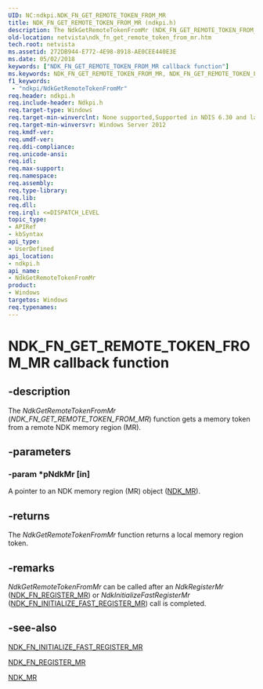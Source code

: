 ```yaml
---
UID: NC:ndkpi.NDK_FN_GET_REMOTE_TOKEN_FROM_MR
title: NDK_FN_GET_REMOTE_TOKEN_FROM_MR (ndkpi.h)
description: The NdkGetRemoteTokenFromMr (NDK_FN_GET_REMOTE_TOKEN_FROM_MR) function gets a memory token from a remote NDK memory region (MR).
old-location: netvista\ndk_fn_get_remote_token_from_mr.htm
tech.root: netvista
ms.assetid: 272DB944-E772-4E98-8918-AE0CEE440E3E
ms.date: 05/02/2018
keywords: ["NDK_FN_GET_REMOTE_TOKEN_FROM_MR callback function"]
ms.keywords: NDK_FN_GET_REMOTE_TOKEN_FROM_MR, NDK_FN_GET_REMOTE_TOKEN_FROM_MR callback, NdkGetRemoteTokenFromMr, NdkGetRemoteTokenFromMr callback function [Network Drivers Starting with Windows Vista], ndkpi/NdkGetRemoteTokenFromMr, netvista.ndk_fn_get_remote_token_from_mr
f1_keywords:
 - "ndkpi/NdkGetRemoteTokenFromMr"
req.header: ndkpi.h
req.include-header: Ndkpi.h
req.target-type: Windows
req.target-min-winverclnt: None supported,Supported in NDIS 6.30 and later.
req.target-min-winversvr: Windows Server 2012
req.kmdf-ver: 
req.umdf-ver: 
req.ddi-compliance: 
req.unicode-ansi: 
req.idl: 
req.max-support: 
req.namespace: 
req.assembly: 
req.type-library: 
req.lib: 
req.dll: 
req.irql: <=DISPATCH_LEVEL
topic_type:
- APIRef
- kbSyntax
api_type:
- UserDefined
api_location:
- ndkpi.h
api_name:
- NdkGetRemoteTokenFromMr
product:
- Windows
targetos: Windows
req.typenames: 
---
```


# NDK_FN_GET_REMOTE_TOKEN_FROM_MR callback function


## -description


The <i>NdkGetRemoteTokenFromMr</i> (<i>NDK_FN_GET_REMOTE_TOKEN_FROM_MR</i>) function gets a memory token from a remote NDK memory region (MR).


## -parameters




### -param *pNdkMr [in]

A pointer to an NDK memory region (MR) object (<a href="https://docs.microsoft.com/windows-hardware/drivers/ddi/ndkpi/ns-ndkpi-_ndk_mr">NDK_MR</a>).


## -returns



The 
     <i>NdkGetRemoteTokenFromMr</i> function returns a local memory region token.




## -remarks



<i>NdkGetRemoteTokenFromMr</i> can be called after an <i>NdkRegisterMr</i> (<a href="https://docs.microsoft.com/windows-hardware/drivers/ddi/ndkpi/nc-ndkpi-ndk_fn_register_mr">NDK_FN_REGISTER_MR</a>) or <i>NdkInitializeFastRegisterMr</i> (<a href="https://docs.microsoft.com/windows-hardware/drivers/ddi/ndkpi/nc-ndkpi-ndk_fn_initialize_fast_register_mr">NDK_FN_INITIALIZE_FAST_REGISTER_MR</a>)  call is completed.




## -see-also




<a href="https://docs.microsoft.com/windows-hardware/drivers/ddi/ndkpi/nc-ndkpi-ndk_fn_initialize_fast_register_mr">NDK_FN_INITIALIZE_FAST_REGISTER_MR</a>



<a href="https://docs.microsoft.com/windows-hardware/drivers/ddi/ndkpi/nc-ndkpi-ndk_fn_register_mr">NDK_FN_REGISTER_MR</a>



<a href="https://docs.microsoft.com/windows-hardware/drivers/ddi/ndkpi/ns-ndkpi-_ndk_mr">NDK_MR</a>
 

 

